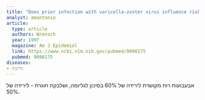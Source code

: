 ```yaml
---
title: "Does prior infection with varicella-zoster virus influence risk of adult glioma?"
analyst: amantonio
article:
  type: article
  authors: Wrensch
  year: 1997
  magazine: Am J Epidemiol
  link: https://www.ncbi.nlm.nih.gov/pubmed/9098175
  pubmed: 9098175
diseases:
- גליומה
---
```


אבעבועות רוח מקושרת לירידה של 60% בסיכון לגליומה, ושלבקת חוגרת - לירידה של 50%.
